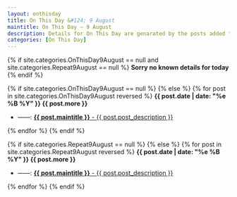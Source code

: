 ```yaml
---
layout: onthisday
title: On This Day &#124; 9 August
maintitle: On This Day — 9 August
description: Details for On This Day are genarated by the posts added to the website so the content is subject to changes/updates over time.
categories: [On This Day]
---
```


{% if site.categories.OnThisDay9August == null and site.categories.Repeat9August == null %}
<strong>Sorry no known details for today</strong>
{% endif %}

{% if site.categories.OnThisDay9August == null %}
{% else %}
{% for post in site.categories.OnThisDay9August reversed %}
<strong>{{ post.date | date: "%e %B %Y" }} {{ post.more }}</strong>
<ul>
<li> ——: <a href="{{ post.url }}"><strong>{{ post.maintitle }}</strong> - {{ post.post_description }}</a></li>
</ul>
{% endfor %}
{% endif %}

{% if site.categories.Repeat9August == null %}
{% else %}
{% for post in site.categories.Repeat9August reversed %}
<strong>{{ post.date | date: "%e %B %Y" }} {{ post.more }}</strong>
<ul>
<li> ——: <a href="{{ post.url }}"><strong>{{ post.maintitle }}</strong> - {{ post.post_description }}</a></li>
</ul>
{% endfor %}
{% endif %}
